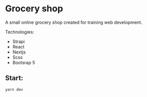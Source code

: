 # Grocery shop

A small online grocery shop created for training web development.

Technologies:
* Strapi
* React
* Nextjs
* Scss
* Bootsrap 5

## Start:
```
yarn dev
```